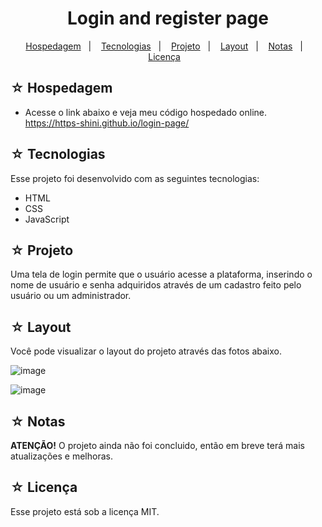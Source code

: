 <h1 align="center">Login and register page</h1>

<p align="center">
  <a href="#-hospedagem">Hospedagem</a>&nbsp;&nbsp;&nbsp;|&nbsp;&nbsp;&nbsp;
  <a href="#-tecnologias">Tecnologias</a>&nbsp;&nbsp;&nbsp;|&nbsp;&nbsp;&nbsp;
  <a href="#-projeto">Projeto</a>&nbsp;&nbsp;&nbsp;|&nbsp;&nbsp;&nbsp;
  <a href="#-layout">Layout</a>&nbsp;&nbsp;&nbsp;|&nbsp;&nbsp;&nbsp;
  <a href="#-notas">Notas</a>&nbsp;&nbsp;&nbsp;|&nbsp;&nbsp;&nbsp;
  <a href="#-licença">Licença</a>&nbsp;&nbsp;&nbsp;
</p>

## ☆ Hospedagem

- Acesse o link abaixo e veja meu código hospedado online.<br>
https://https-shini.github.io/login-page/

## ☆ Tecnologias

Esse projeto foi desenvolvido com as seguintes tecnologias:
- HTML
- CSS
- JavaScript

## ☆ Projeto

Uma tela de login permite que o usuário acesse a plataforma, inserindo o nome de usuário e senha adquiridos através de um cadastro feito pelo usuário ou um administrador.

## ☆ Layout

Você pode visualizar o layout do projeto através das fotos abaixo.<br>

![image](https://user-images.githubusercontent.com/100307080/229210203-ff26c9df-a0dc-42c6-a480-6f66ef17339a.png)

![image](https://user-images.githubusercontent.com/100307080/229210264-ad75e632-b27e-4540-9aa6-38e2ff97ac2b.png)

## ☆ Notas

**ATENÇÃO!**
O projeto ainda não foi concluido, então em breve terá mais atualizações e melhoras.

## ☆ Licença

Esse projeto está sob a licença MIT.

